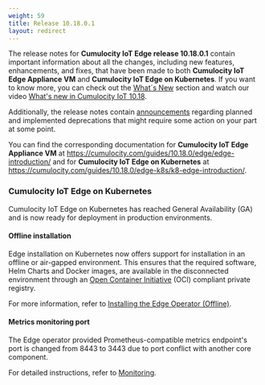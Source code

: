 ```yaml
---
weight: 59
title: Release 10.18.0.1
layout: redirect
---
```


The release notes for **Cumulocity IoT Edge release 10.18.0.1** contain important information about all the changes, including new features, enhancements, and fixes, that have been made to both **Cumulocity IoT Edge Appliance VM** and **Cumulocity IoT Edge on Kubernetes**. If you want to know more, you can check out the [What´s New](/release-10-18-0/whatsnew-10-18-0/) section and watch our video [What's new in Cumulocity IoT 10.18](https://www.youtube.com/watch?v=pTouaQbc6SI&list=PLexm-BA6Wrr8AYnu97vpIR7uicD2wsyms).

Additionally, the release notes contain [announcements](/release-10-18-0/edge-10-18-0/#announcements) regarding planned and implemented deprecations that might require some action on your part at some point.


You can find the corresponding documentation for **Cumulocity IoT Edge Appliance VM** at https://cumulocity.com/guides/10.18.0/edge/edge-introduction/ and for **Cumulocity IoT Edge on Kubernetes** at https://cumulocity.com/guides/10.18.0/edge-k8s/k8-edge-introduction/.


### Cumulocity IoT Edge on Kubernetes
Cumulocity IoT Edge on Kubernetes has reached General Availability (GA) and is now ready for deployment in production environments.

#### Offline installation

Edge installation on Kubernetes now offers support for installation in an offline or air-gapped environment. This ensures that the required software, Helm Charts and Docker images, are available in the disconnected environment through an [Open Container Initiative](https://opencontainers.org/) (OCI) compliant private registry.

For more information, refer to [Installing the Edge Operator (Offline)](https://cumulocity.com/guides/10.18.0/edge-k8s/installing-edge-on-k8/#air-gapped-installation).

#### Metrics monitoring port

The Edge operator provided Prometheus-compatible metrics endpoint's port is changed from 8443 to 3443 due to port conflict with another core component.

For detailed instructions, refer to [Monitoring](https://cumulocity.com/guides/10.18.0/edge-k8s/edge-operations/#monitoring).
